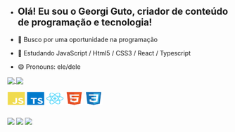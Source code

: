 - ## Olá! Eu sou o Georgi Guto, criador de conteúdo de programação e tecnologia!

- 🔭 Busco por uma oportunidade na programação
- 🌱 Estudando JavaScript / Html5 / CSS3 / React / Typescript
- 😄 Pronouns: ele/dele


<a href="https://github.com/georgiguto/github-readme-stats">
  <img height=180 align="center" src="https://github-readme-stats.vercel.app/api?username=georgiguto&layout=compact&langs_count=16&theme=onedark" />
</a>
<a href="https://github.com/georgiguto/convoychat">
  <img height=160 align="center" src="https://github-readme-stats.vercel.app/api/top-langs?username=georgiguto&layout=compact&langs_count=16&theme=onedark" />
</a>




<div style="display: inline_block"><br>
  <img align="center" alt="Georgi-Js" height="30" width="40" src="https://raw.githubusercontent.com/devicons/devicon/master/icons/javascript/javascript-plain.svg">
  <img align="center" alt="Georgi-Ts" height="30" width="40" src="https://raw.githubusercontent.com/devicons/devicon/master/icons/typescript/typescript-plain.svg">
  <img align="center" alt="Georgi-React" height="30" width="40" src="https://raw.githubusercontent.com/devicons/devicon/master/icons/react/react-original.svg">
  <img align="center" alt="Georgi-HTML" height="30" width="40" src="https://raw.githubusercontent.com/devicons/devicon/master/icons/html5/html5-original.svg">
  <img align="center" alt="Georgi-CSS" height="30" width="40" src="https://raw.githubusercontent.com/devicons/devicon/master/icons/css3/css3-original.svg">
  
</div>
  
  ##
 
<div> 

  <a href="https://instagram.com/georgigutoo" target="_blank"><img src="https://img.shields.io/badge/-Instagram-%23E4405F?style=for-the-badge&logo=instagram&logoColor=white" target="_blank"></a>
  <a href = "jsgamer784@gmail.com"><img src="https://img.shields.io/badge/-Gmail-%23333?style=for-the-badge&logo=gmail&logoColor=white" target="_blank"></a>
  <a href="https://www.linkedin.com/in/georgi-guto-36ab03288" target="_blank"><img src="https://img.shields.io/badge/-LinkedIn-%230077B5?style=for-the-badge&logo=linkedin&logoColor=white" target="_blank"></a> 
  
</div>
